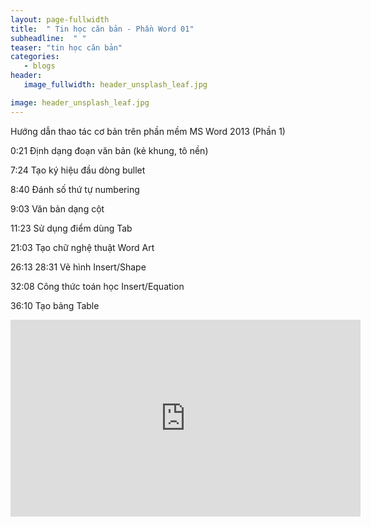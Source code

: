 ```yaml
---
layout: page-fullwidth
title:  " Tin học căn bản - Phần Word 01"
subheadline:  " "
teaser: "tin học căn bản"
categories: 
   - blogs
header:
   image_fullwidth: header_unsplash_leaf.jpg

image: header_unsplash_leaf.jpg
---
```


Hướng dẫn thao tác cơ bản trên phần mềm MS Word 2013 (Phần 1)

0:21 Định dạng đoạn văn bản (kẻ khung, tô nền)

7:24 Tạo ký hiệu đầu dòng bullet

8:40 Đánh số thứ tự numbering

9:03 Văn bản dạng cột

11:23 Sử dụng điểm dùng Tab

21:03 Tạo chữ nghệ thuật Word Art

26:13 28:31 Vẽ hình Insert/Shape

32:08 Công thức toán học Insert/Equation

36:10 Tạo bảng Table

<iframe width="560" height="315" src="https://www.youtube.com/embed/TxmhlFolPn8" frameborder="0" allow="accelerometer; autoplay; encrypted-media; gyroscope; picture-in-picture" allowfullscreen></iframe>